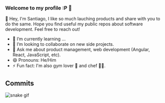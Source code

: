 ### Welcome to my profile :P 👋

👋 Hey, I'm Santiago, I like so much lauching products and share with you to do the same. Hope you find useful my public repos about software development. Feel free to reach out!

- 🌱 I’m currently learning ...
- 👯 I’m looking to collaborate on new side projects.
- 💬 Ask me about product management, web development (Angular, React, JavaScript, etc).
- 😄 Pronouns: He/Him
- ⚡ Fun fact: I'm also gym lover 💪 and chef 👨‍🍳. 


<!--
**SantiagoPeres/SantiagoPeres** is a ✨ _special_ ✨ repository because its `README.md` (this file) appears on your GitHub profile.

Here are some ideas to get you started:

- 🔭 I’m currently working on ...
- 🌱 I’m currently learning ...
- 👯 I’m looking to collaborate on ...
- 🤔 I’m looking for help with ...
- 💬 Ask me about ...
- 📫 How to reach me: ...
- 😄 Pronouns: ...
- ⚡ Fun fact: ...
-->

## Commits
![snake gif](https://github.com/SantiagoPeres/SantiagoPeres/blob/output/github-contribution-grid-snake.gif)

